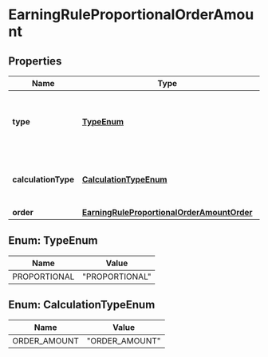 

# EarningRuleProportionalOrderAmount


## Properties

| Name | Type | Description | Notes |
|------------ | ------------- | ------------- | -------------|
|**type** | [**TypeEnum**](#TypeEnum) | Defines how the points will be added to the loyalty card.PROPORTIONAL adds points based on a pre-defined ratio. |  |
|**calculationType** | [**CalculationTypeEnum**](#CalculationTypeEnum) | &#x60;ORDER_AMOUNT&#x60;: Pre-discount order amount (X points for every Y spent excluding discounts) |  |
|**order** | [**EarningRuleProportionalOrderAmountOrder**](EarningRuleProportionalOrderAmountOrder.md) |  |  |



## Enum: TypeEnum

| Name | Value |
|---- | -----|
| PROPORTIONAL | &quot;PROPORTIONAL&quot; |



## Enum: CalculationTypeEnum

| Name | Value |
|---- | -----|
| ORDER_AMOUNT | &quot;ORDER_AMOUNT&quot; |



